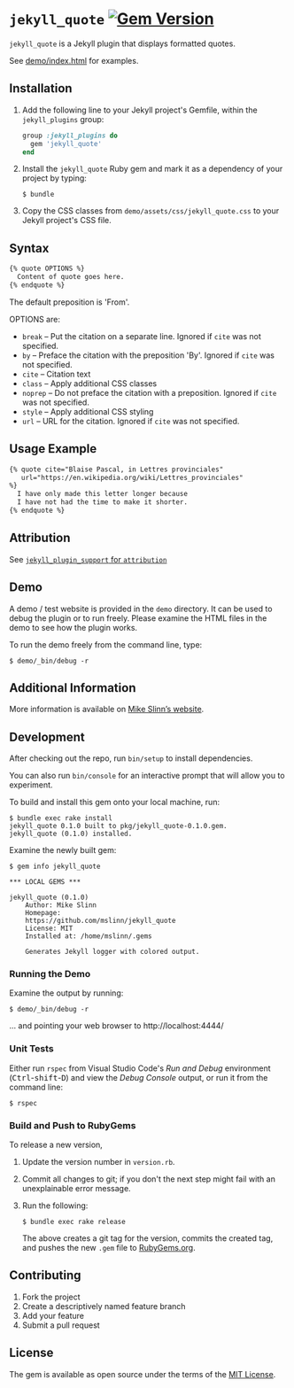 # `jekyll_quote` [![Gem Version](https://badge.fury.io/rb/jekyll_quote.svg)](https://badge.fury.io/rb/jekyll_quote)

`jekyll_quote` is a Jekyll plugin that displays formatted quotes.

See [demo/index.html](demo/index.html) for examples.


## Installation

1. Add the following line to your Jekyll project's Gemfile, within the `jekyll_plugins` group:

   ```ruby
   group :jekyll_plugins do
     gem 'jekyll_quote'
   end
   ```

2. Install the `jekyll_quote` Ruby gem and mark it as a dependency of your project by typing:

   ```shell
   $ bundle
   ```

3. Copy the CSS classes from `demo/assets/css/jekyll_quote.css` to your Jekyll project's CSS file.


## Syntax

```html
{% quote OPTIONS %}
  Content of quote goes here.
{% endquote %}
```

The default preposition is 'From'.

OPTIONS are:

* `break` &ndash; Put the citation on a separate line. Ignored if `cite` was not specified.
* `by` &ndash; Preface the citation with the preposition 'By'. Ignored if `cite` was not specified.
* `cite` &ndash; Citation text
* `class` &ndash; Apply additional CSS classes
* `noprep` &ndash; Do not preface the citation with a preposition. Ignored if `cite` was not specified.
* `style` &ndash; Apply additional CSS styling
* `url` &ndash; URL for the citation. Ignored if `cite` was not specified.


## Usage Example

```html
{% quote cite="Blaise Pascal, in Lettres provinciales"
   url="https://en.wikipedia.org/wiki/Lettres_provinciales"
%}
  I have only made this letter longer because
  I have not had the time to make it shorter.
{% endquote %}
```


## Attribution

See [`jekyll_plugin_support` for `attribution`](https://github.com/mslinn/jekyll_plugin_support#subclass-attribution)


## Demo

A demo / test website is provided in the `demo` directory.
It can be used to debug the plugin or to run freely.
Please examine the HTML files in the demo to see how the plugin works.

To run the demo freely from the command line, type:

```shell
$ demo/_bin/debug -r
```

## Additional Information

More information is available on
[Mike Slinn&rsquo;s website](https://www.mslinn.com/blog/2020/10/03/jekyll-plugins.html).


## Development

After checking out the repo, run `bin/setup` to install dependencies.

You can also run `bin/console` for an interactive prompt that will allow you to experiment.


To build and install this gem onto your local machine, run:

```shell
$ bundle exec rake install
jekyll_quote 0.1.0 built to pkg/jekyll_quote-0.1.0.gem.
jekyll_quote (0.1.0) installed.
```

Examine the newly built gem:

```shell
$ gem info jekyll_quote

*** LOCAL GEMS ***

jekyll_quote (0.1.0)
    Author: Mike Slinn
    Homepage:
    https://github.com/mslinn/jekyll_quote
    License: MIT
    Installed at: /home/mslinn/.gems

    Generates Jekyll logger with colored output.
```


### Running the Demo

Examine the output by running:

```shell
$ demo/_bin/debug -r
```

... and pointing your web browser to http://localhost:4444/


### Unit Tests

Either run `rspec` from Visual Studio Code's *Run and Debug* environment
(<kbd>Ctrl</kbd>-<kbd>shift</kbd>-<kbd>D</kbd>) and view the *Debug Console* output,
or run it from the command line:

```shell
$ rspec
```


### Build and Push to RubyGems

To release a new version,

  1. Update the version number in `version.rb`.
  2. Commit all changes to git; if you don't the next step might fail with an unexplainable error message.
  3. Run the following:

     ```shell
     $ bundle exec rake release
     ```

     The above creates a git tag for the version, commits the created tag,
     and pushes the new `.gem` file to [RubyGems.org](https://rubygems.org).


## Contributing

1. Fork the project
2. Create a descriptively named feature branch
3. Add your feature
4. Submit a pull request


## License

The gem is available as open source under the terms of the [MIT License](https://opensource.org/licenses/MIT).
